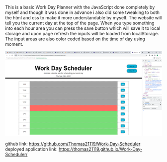 This is a basic Work Day Planner with the JavaScript done completely by myself and though it was done in advance i also did some tweaking to both the html and css to make it more understandable by myself. The website will tell you the current day at the top of the page. When you type something into each hour area you can press the save button which will save it to local storage and upon page refresh the inputs will be loaded from localStorage. The input areas are also color coded based on the time of day using moment.

![ScreenShot](https://github.com/Thomas21119/Work-Day-Scheduler/blob/main/Assets/images/Work%20Day%20Scheduler%20-%20Avast%20Secure%20Browser%2023_09_2021%2010_16_30%20PM.png?raw=true)

github link: https://github.com/Thomas21119/Work-Day-Scheduler <br>
deployed application link: https://thomas21119.github.io/Work-Day-Scheduler/
